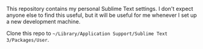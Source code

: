 This repository contains my personal Sublime Text settings. I don't expect anyone else to find this useful, but it will be useful for me whenever I set up a new development machine.

Clone this repo to `~/Library/Application Support/Sublime Text 3/Packages/User`.

